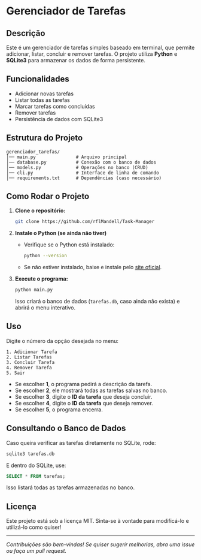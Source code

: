 # Gerenciador de Tarefas

## Descrição
Este é um gerenciador de tarefas simples baseado em terminal, que permite adicionar, listar, concluir e remover tarefas. O projeto utiliza **Python** e **SQLite3** para armazenar os dados de forma persistente.

## Funcionalidades
- Adicionar novas tarefas
- Listar todas as tarefas
- Marcar tarefas como concluídas
- Remover tarefas
- Persistência de dados com SQLite3

## Estrutura do Projeto
```
gerenciador_tarefas/
│── main.py               # Arquivo principal
│── database.py           # Conexão com o banco de dados
│── models.py             # Operações no banco (CRUD)
│── cli.py                # Interface de linha de comando
│── requirements.txt      # Dependências (caso necessário)
```

## Como Rodar o Projeto
1. **Clone o repositório:**
   ```sh
   git clone https://github.com/rflMandell/Task-Manager
   ```

2. **Instale o Python (se ainda não tiver)**
   - Verifique se o Python está instalado:
     ```sh
     python --version
     ```
   - Se não estiver instalado, baixe e instale pelo [site oficial](https://www.python.org/downloads/).

3. **Execute o programa:**
   ```sh
   python main.py
   ```
   Isso criará o banco de dados (`tarefas.db`, caso ainda não exista) e abrirá o menu interativo.

## Uso
Digite o número da opção desejada no menu:
```
1. Adicionar Tarefa  
2. Listar Tarefas  
3. Concluir Tarefa  
4. Remover Tarefa  
5. Sair  
```

- Se escolher **1**, o programa pedirá a descrição da tarefa.
- Se escolher **2**, ele mostrará todas as tarefas salvas no banco.
- Se escolher **3**, digite o **ID da tarefa** que deseja concluir.
- Se escolher **4**, digite o **ID da tarefa** que deseja remover.
- Se escolher **5**, o programa encerra.

## Consultando o Banco de Dados
Caso queira verificar as tarefas diretamente no SQLite, rode:
```sh
sqlite3 tarefas.db
```
E dentro do SQLite, use:
```sql
SELECT * FROM tarefas;
```
Isso listará todas as tarefas armazenadas no banco.

## Licença
Este projeto está sob a licença MIT. Sinta-se à vontade para modificá-lo e utilizá-lo como quiser!

---

*Contribuições são bem-vindas! Se quiser sugerir melhorias, abra uma issue ou faça um pull request.*
